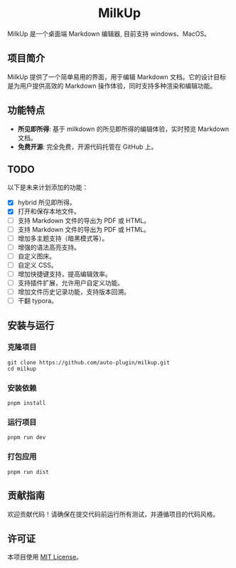 <div align="center">
  <h1>MilkUp</h1>
</div>

MilkUp 是一个桌面端 Markdown 编辑器, 目前支持 windows、MacOS。

## 项目简介

MilkUp 提供了一个简单易用的界面，用于编辑 Markdown 文档。它的设计目标是为用户提供高效的 Markdown 操作体验，同时支持多种渲染和编辑功能。

## 功能特点

- **所见即所得**: 基于 milkdown 的所见即所得的编辑体验，实时预览 Markdown 文档。
- **免费开源**: 完全免费，开源代码托管在 GitHub 上。

## TODO

以下是未来计划添加的功能：

- [x] hybrid 所见即所得。
- [x] 打开和保存本地文件。
- [ ] 支持 Markdown 文件的导出为 PDF 或 HTML。
- [ ] 支持 Markdown 文件的导出为 PDF 或 HTML。
- [ ] 增加多主题支持（暗黑模式等）。
- [ ] 增强的语法高亮支持。
- [ ] 自定义图床。
- [ ] 自定义 CSS。
- [ ] 增加快捷键支持，提高编辑效率。
- [ ] 支持插件扩展，允许用户自定义功能。
- [ ] 增加文件历史记录功能，支持版本回溯。
- [ ] 干翻 typora。

## 安装与运行

### 克隆项目

```Shell
git clone https://github.com/auto-plugin/milkup.git
cd milkup
```

### 安装依赖

```Shell
pnpm install
```

### 运行项目

```Shell
pnpm run dev
```

### 打包应用

```Shell
pnpm run dist
```

## 贡献指南

欢迎贡献代码！请确保在提交代码前运行所有测试，并遵循项目的代码风格。

## 许可证

本项目使用 [MIT License](LICENSE)。
